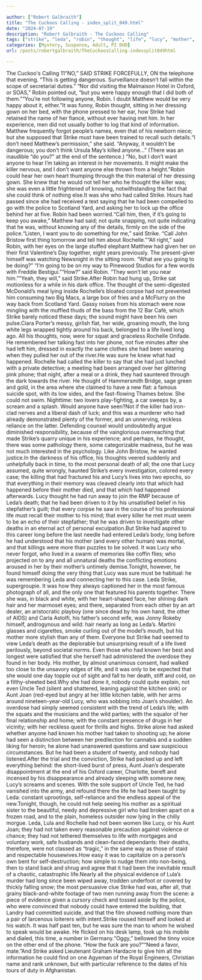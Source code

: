 ```yaml
---

author: ["Robert Galbraith"]
title: "The Cuckoos Calling - index_split_049.html"
date: "2024-07-19"
description: "Robert Galbraith - The Cuckoos Calling"
tags: ["strike", "leda", "robin", "thought", "life", "lucy", "mother", "said", "could", "death", "would", "long", "every", "anyone", "matthew", "killer", "one", "phone", "even", "must", "quite", "rochelle", "two", "back", "joan"]
categories: [Mystery, Suspense, Adult, PI DUO]
url: /posts/robertgalbraith/TheCuckoosCalling-indexsplit049html

---
```



The Cuckoo's Calling
11“NO,” SAID
STRIKE
FORCEFULLY, ON the telephone that evening. “This is getting dangerous. Surveillance doesn’t fall within the scope of secretarial duties.” “Nor did visiting the Malmaison Hotel in Oxford, or SOAS,” Robin pointed out, “but you were happy enough that I did both of them.”“You’re not following anyone, Robin. I doubt Matthew would be very happy about it, either.”It was funny, Robin thought, sitting in her dressing gown on her bed, with the phone pressed to her ear, how Strike had retained the name of her fiancé, without ever having met him. In her experience, men did not usually bother to log that kind of information. Matthew frequently forgot people’s names, even that of his newborn niece; but she supposed that Strike must have been trained to recall such details.“I don’t need Matthew’s permission,” she said. “Anyway, it wouldn’t be dangerous; you don’t think Ursula May’s killed anyone…” (There was an inaudible “do you?” at the end of the sentence.) “No, but I don’t want anyone to hear I’m taking an interest in her movements. It might make the killer nervous, and I don’t want anyone else thrown from a height.”Robin could hear her own heart thumping through the thin material of her dressing gown. She knew that he would not tell her who he thought the killer was; she was even a little frightened of knowing, notwithstanding the fact that she could think of nothing else.It was she who had called Strike. Hours had passed since she had received a text saying that he had been compelled to go with the police to Scotland Yard, and asking her to lock up the office behind her at five. Robin had been worried.“Call him, then, if it’s going to keep you awake,” Matthew had said; not quite snapping, not quite indicating that he was, without knowing any of the details, firmly on the side of the police.“Listen, I want you to do something for me,” said Strike. “Call John Bristow first thing tomorrow and tell him about Rochelle.”“All right,” said Robin, with her eyes on the large stuffed elephant Matthew had given her on their first Valentine’s Day together, eight years previously. The present-giver himself was watching Newsnight in the sitting room. “What are you going to be doing?” “I’m going to be on my way to Pinewood Studios for a few words with Freddie Bestigui.”“How?” said Robin. “They won’t let you near him.”“Yeah, they will,” said Strike.After Robin had hung up, Strike sat motionless for a while in his dark office. The thought of the semi-digested McDonald’s meal lying inside Rochelle’s bloated corpse had not prevented him consuming two Big Macs, a large box of fries and a McFlurry on the way back from Scotland Yard. Gassy noises from his stomach were now mingling with the muffled thuds of the bass from the 12 Bar Café, which Strike barely noticed these days; the sound might have been his own pulse.Ciara Porter’s messy, girlish flat, her wide, groaning mouth, the long white legs wrapped tightly around his back, belonged to a life lived long ago. All his thoughts, now, were for squat and graceless Rochelle Onifade. He remembered her talking fast into her phone, not five minutes after she had left him, dressed in exactly the same clothes she had been wearing when they pulled her out of the river.He was sure he knew what had happened. Rochelle had called the killer to say that she had just lunched with a private detective; a meeting had been arranged over her glittering pink phone; that night, after a meal or a drink, they had sauntered through the dark towards the river. He thought of Hammersmith Bridge, sage green and gold, in the area where she claimed to have a new flat: a famous suicide spot, with its low sides, and the fast-flowing Thames below. She could not swim. Nighttime: two lovers play-fighting, a car sweeps by, a scream and a splash. Would anyone have seen?Not if the killer had iron-clad nerves and a liberal dash of luck; and this was a murderer who had already demonstrated plenty of the former, and an unnerving, reckless reliance on the latter. Defending counsel would undoubtedly argue diminished responsibility, because of the vainglorious overreaching that made Strike’s quarry unique in his experience; and perhaps, he thought, there was some pathology there, some categorizable madness, but he was not much interested in the psychology. Like John Bristow, he wanted justice.In the darkness of his office, his thoughts veered suddenly and unhelpfully back in time, to the most personal death of all; the one that Lucy assumed, quite wrongly, haunted Strike’s every investigation, colored every case; the killing that had fractured his and Lucy’s lives into two epochs, so that everything in their memory was cleaved clearly into that which had happened before their mother died, and that which had happened afterwards. Lucy thought he had run away to join the RMP because of Leda’s death; that he had been driven to it by his unsatisfied belief in his stepfather’s guilt; that every corpse he saw in the course of his professional life must recall their mother to his mind; that every killer he met must seem to be an echo of their stepfather; that he was driven to investigate other deaths in an eternal act of personal exculpation.But Strike had aspired to this career long before the last needle had entered Leda’s body; long before he had understood that his mother (and every other human) was mortal, and that killings were more than puzzles to be solved. It was Lucy who never forgot, who lived in a swarm of memories like coffin flies; who projected on to any and all unnatural deaths the conflicting emotions aroused in her by their mother’s untimely demise.Tonight, however, he found himself doing the very thing that Lucy was sure must be habitual: he was remembering Leda and connecting her to this case. Leda Strike, supergroupie. It was how they always captioned her in the most famous photograph of all, and the only one that featured his parents together. There she was, in black and white, with her heart-shaped face, her shining dark hair and her marmoset eyes; and there, separated from each other by an art dealer, an aristocratic playboy (one since dead by his own hand, the other of AIDS) and Carla Astolfi, his father’s second wife, was Jonny Rokeby himself, androgynous and wild: hair nearly as long as Leda’s. Martini glasses and cigarettes, smoke curling out of the model’s mouth, but his mother more stylish than any of them. Everyone but Strike had seemed to view Leda’s death as the deplorable but unsurprising result of a life lived perilously, beyond societal norms. Even those who had known her best and longest were satisfied that she herself had administered the overdose they found in her body. His mother, by almost unanimous consent, had walked too close to the unsavory edges of life, and it was only to be expected that she would one day topple out of sight and fall to her death, stiff and cold, on a filthy-sheeted bed.Why she had done it, nobody could quite explain, not even Uncle Ted (silent and shattered, leaning against the kitchen sink) or Aunt Joan (red-eyed but angry at her little kitchen table, with her arms around nineteen-year-old Lucy, who was sobbing into Joan’s shoulder). An overdose had simply seemed consistent with the trend of Leda’s life; with the squats and the musicians and the wild parties; with the squalor of her final relationship and home; with the constant presence of drugs in her vicinity; with her reckless quest for thrills and highs. Strike alone had asked whether anyone had known his mother had taken to shooting up; he alone had seen a distinction between her predilection for cannabis and a sudden liking for heroin; he alone had unanswered questions and saw suspicious circumstances. But he had been a student of twenty, and nobody had listened.After the trial and the conviction, Strike had packed up and left everything behind: the short-lived burst of press, Aunt Joan’s desperate disappointment at the end of his Oxford career, Charlotte, bereft and incensed by his disappearance and already sleeping with someone new, Lucy’s screams and scenes. With the sole support of Uncle Ted, he had vanished into the army, and refound there the life he had been taught by Leda: constant uprootings, self-reliance and the endless appeal of the new.Tonight, though, he could not help seeing his mother as a spiritual sister to the beautiful, needy and depressive girl who had broken apart on a frozen road, and to the plain, homeless outsider now lying in the chilly morgue. Leda, Lula and Rochelle had not been women like Lucy, or his Aunt Joan; they had not taken every reasonable precaution against violence or chance; they had not tethered themselves to life with mortgages and voluntary work, safe husbands and clean-faced dependants: their deaths, therefore, were not classed as “tragic,” in the same way as those of staid and respectable housewives.How easy it was to capitalize on a person’s own bent for self-destruction; how simple to nudge them into non-being, then to stand back and shrug and agree that it had been the inevitable result of a chaotic, catastrophic life.Nearly all the physical evidence of Lula’s murder had long since been wiped away, trodden underfoot or covered by thickly falling snow; the most persuasive clue Strike had was, after all, that grainy black-and-white footage of two men running away from the scene: a piece of evidence given a cursory check and tossed aside by the police, who were convinced that nobody could have entered the building, that Landry had committed suicide, and that the film showed nothing more than a pair of larcenous loiterers with intent.Strike roused himself and looked at his watch. It was half past ten, but he was sure the man to whom he wished to speak would be awake. He flicked on his desk lamp, took up his mobile and dialed, this time, a number in Germany.“Oggy,” bellowed the tinny voice on the other end of the phone. “How the fuck are you?”“Need a favor, mate.”And Strike asked Lieutenant Graham Hardacre to give him all the information he could find on one Agyeman of the Royal Engineers, Christian name and rank unknown, but with particular reference to the dates of his tours of duty in Afghanistan.
